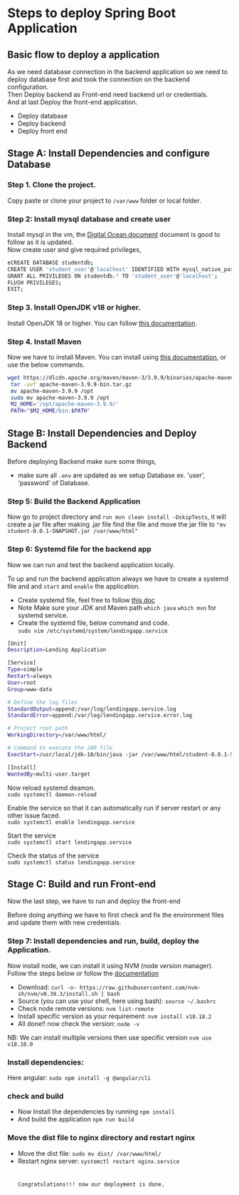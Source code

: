 # Steps to deploy Spring Boot Application

## Basic flow to deploy a application

As we need database connection in the backend application so we need to deploy database first and took the connection on the backend configuration. </br>
Then Deploy backend as Front-end need backend url or credentials. </br>
And at last Deploy the front-end application.

- Deploy database
- Deploy backend
- Deploy front end

## Stage A: Install Dependencies and configure Database

### Step 1. Clone the project.

Copy paste or clone your project to `/var/www` folder or local folder.

### Step 2: Install mysql database and create user

Install mysql in the vm, the [Digital Ocean document](https://www.digitalocean.com/community/tutorials/how-to-install-mysql-on-ubuntu-20-04) document is good to follow as it is updated.
</br>
Now create user and give required privileges,

```bash
eCREATE DATABASE studentdb;
CREATE USER 'student_user'@'localhost' IDENTIFIED WITH mysql_native_password BY 'Example#4321';
GRANT ALL PRIVILEGES ON studentdb.* TO 'student_user'@'localhost';
FLUSH PRIVILEGES;
EXIT;
```

### Step 3. Install OpenJDK v18 or higher.

Install OpenJDK 18 or higher. You can follow [this documentation](https://www.digitalocean.com/community/tutorials/how-to-install-java-with-apt-on-ubuntu-22-04).

### Step 4. Install Maven

Now we have to install Maven. You can install using [this documentation](https://www.digitalocean.com/community/tutorials/install-maven-linux-ubuntu), or use the below commands.

```bash
wget https://dlcdn.apache.org/maven/maven-3/3.9.9/binaries/apache-maven-3.9.9-bin.tar.gz
 tar -xvf apache-maven-3.9.9-bin.tar.gz
 mv apache-maven-3.9.9 /opt
 sudo mv apache-maven-3.9.9 /opt
 M2_HOME='/opt/apache-maven-3.9.9/'
 PATH="$M2_HOME/bin:$PATH"
```

## Stage B: Install Dependencies and Deploy Backend

Before deploying Backend make sure some things, </br>

- make sure all `.env` are updated as we setup Database ex. 'user', 'password' of Database.

### Step 5: Build the Backend Application

Now go to project directory and `run mvn clean install -DskipTests`, it will create a jar file
after making .jar file find the file and move the jar file to `"mv student-0.0.1-SNAPSHOT.jar /var/www/html"`

### Step 6: Systemd file for the backend app

Now we can run and test the backend application locally.
</br>

To up and run the backend application always we have to create a systemd file and and `start` and `enable` the application.
</br>

- Create systemd file, feel free to follow [this doc]()
- Note Make sure your JDK and Maven path `which java` `which mvn` for systemd service.
- Create the systemd file, below command and code.
  </br>
  `sudo vim /etc/systemd/system/lendingapp.service
`

```bash
[Unit]
Description=Lending Application

[Service]
Type=simple
Restart=always
User=root
Group=www-data

# Define the log files
StandardOutput=append:/var/log/lendingapp.service.log
StandardError=append:/var/log/lendingapp.service.error.log

# Project root path
WorkingDirectory=/var/www/html/

# Command to execute the JAR file
ExecStart=/usr/local/jdk-18/bin/java -jar /var/www/html/student-0.0.1-SNAPSHOT.jar

[Install]
WantedBy=multi-user.target
```

Now reload systemd deamon.</br>
`sudo systemctl daemon-reload`

Enable the service so that it can automatically run if server restart or any other issue faced.</br>
`sudo systemctl enable lendingapp.service`

Start the service </br>
`sudo systemctl start lendingapp.service`

Check the status of the service </br>
`sudo systemctl status lendingapp.service`

## Stage C: Build and run Front-end

Now the last step, we have to run and deploy the front-end
</br>

Before doing anything we have to first check and fix the environment files and update them with new credentials.

### Step 7: Install dependencies and run, build, deploy the Application.

Now install node, we can install it using NVM (node version manager). </br>
Follow the steps below or follow the [documentation](https://www.digitalocean.com/community/tutorials/how-to-install-node-js-on-ubuntu-20-04)

- Download: `curl -o- https://raw.githubusercontent.com/nvm-sh/nvm/v0.39.3/install.sh | bash`
- Source (you can use your shell, here using bash): `source ~/.bashrc`
- Check node remote versions: `nvm list-remote`
- Install specific version as your requirement: `nvm install v18.18.2`
- All done!! now check the version: `node -v`

NB: We can install multiple versions then use specific version `nvm use v18.10.0`

### Install dependencies:

Here angular: `sudo npm install -g @angular/cli`

### check and build

- Now Install the dependencies by running `npm install`
- And build the application `npm run build`

### Move the dist file to nginx directory and restart nginx

- Move the dist file: `sudo mv dist/ /var/www/html/`
- Restart nginx server: `systemctl restart nginx.service`
  </br>
  </br>
  </br>
  `Congratulations!!! now our deployment is done.`
